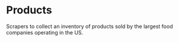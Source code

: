 # Products
Scrapers to collect an inventory of products sold by the largest food companies operating in the US. 
